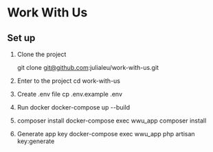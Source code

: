 
# Work With Us


## Set up
1. Clone the project

    git clone git@github.com:julialeu/work-with-us.git
2. Enter to the project
   cd work-with-us
3. Create .env file
   cp .env.example .env
4. Run docker
    docker-compose up --build
5. composer install
    docker-compose exec wwu_app composer install
6. Generate app key
    docker-compose exec wwu_app php artisan key:generate
